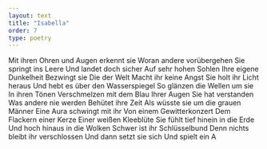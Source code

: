 ```yaml
---
layout: text
title: "Isabella"
order: 7
type: poetry
---
```


Mit ihren Ohren und Augen erkennt sie
Woran andere vorübergehen
Sie springt ins Leere
Und landet doch sicher
Auf sehr hohen Sohlen
Ihre eigene Dunkelheit
Bezwingt sie
Die der Welt 
Macht ihr keine Angst
Sie holt ihr Licht heraus
Und hebt es über den Wasserspiegel
So glänzen die Wellen um sie
In ihren Tönen
Verschmelzen mit dem Blau
Ihrer Augen
Sie hat verstanden
Was andere nie werden
Behütet ihre Zeit
Als wüsste sie um die grauen Männer
Eine Aura schwingt mit ihr
Von einem Gewitterkonzert
Dem Flackern einer Kerze
Einer weißen Kleeblüte
Sie fühlt tief hinein in die Erde
Und hoch hinaus in die Wolken
Schwer ist ihr Schlüsselbund
Denn nichts bleibt ihr verschlossen
Und dann setzt sie sich
Und spielt ein A
